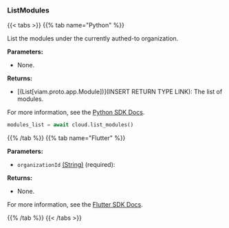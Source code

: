 ### ListModules

{{< tabs >}}
{{% tab name="Python" %}}

List the modules under the currently authed-to organization.

**Parameters:**

- None.

**Returns:**

- [(List[viam.proto.app.Module])](INSERT RETURN TYPE LINK): The list of modules.

For more information, see the [Python SDK Docs](https://python.viam.dev/autoapi/viam/app/app_client/index.html#viam.app.app_client.AppClient.list_modules).

``` python {class="line-numbers linkable-line-numbers"}
modules_list = await cloud.list_modules()
```

{{% /tab %}}
{{% tab name="Flutter" %}}

**Parameters:**

- `organizationId` [(String)](https://api.flutter.dev/flutter/dart-core/String-class.html) (required):

**Returns:**

- None.

For more information, see the [Flutter SDK Docs](https://flutter.viam.dev/viam_protos.app.app/AppServiceClient/listModules.html).

{{% /tab %}}
{{< /tabs >}}
